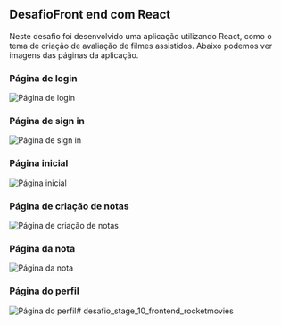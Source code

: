 ## DesafioFront end com React

Neste desafio foi desenvolvido uma aplicação utilizando React, como o tema de criação de avaliação de filmes assistidos.
Abaixo podemos ver imagens das páginas da aplicação.

### Página de login
![Página de login](/src/assets/image.png)

### Página de sign in
![Página de sign in](/src/assets/image-1.png)

### Página inicial
![Página inicial](/src/assets/image-2.png)

### Página de criação de notas
![Página de criação de notas](/src/assets/image-3.png)

### Página da nota
![Página da nota](/src/assets/image-4.png)

### Página do perfil
![Página do perfil](/src/assets/image-5.png)# desafio_stage_10_frontend_rocketmovies
